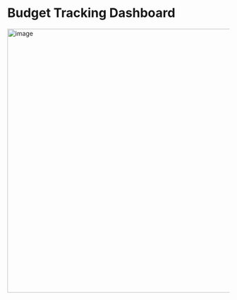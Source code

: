 # Budget Tracking Dashboard
<img width="1798" height="598" alt="image" src="https://github.com/user-attachments/assets/fb2be780-31a3-4e07-a790-4679a80c99b3" />






